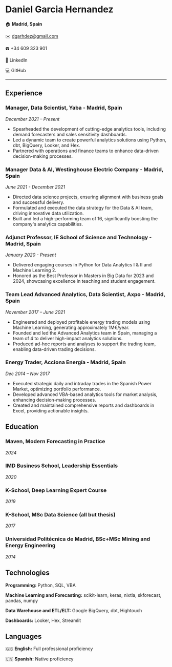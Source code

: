 # Daniel Garcia Hernandez

:house: **Madrid, Spain**

:envelope: <dgarhdez@gmail.com>

:phone: +34 609 323 901

:necktie: LinkedIn

:computer: GitHub

---

## Experience

### Manager, Data Scientist, Yaba - Madrid, Spain

*December 2021 – Present*

* Spearheaded the development of cutting-edge analytics tools, including demand forecasters and sales sensitivity dashboards.
* Led a dynamic team to create powerful analytics solutions using Python, dbt, BigQuery, Looker, and Hex.
* Partnered with operations and finance teams to enhance data-driven decision-making processes.

### Manager Data & AI, Westinghouse Electric Company - Madrid, Spain

*June 2021 - December 2021*

* Directed data science projects, ensuring alignment with business goals and successful delivery.
* Formulated and executed the data strategy for the Data & AI team, driving innovative data utilization.
* Built and led a high-performing team of 16, significantly boosting the company's analytics capabilities.

### Adjunct Professor, IE School of Science and Technology - Madrid, Spain

*January 2020 - Present*

* Delivered engaging courses in Python for Data Analytics I & II and Machine Learning 2.
* Honored as the Best Professor in Masters in Big Data for 2023 and 2024, showcasing excellence in teaching and student engagement.

### Team Lead Advanced Analytics, Data Scientist, Axpo - Madrid, Spain

*November 2017 – June 2021*

* Engineered and deployed profitable energy trading models using Machine Learning, generating approximately 1M€/year.
* Founded and led the Advanced Analytics team in Spain, managing a team of 4 to deliver high-impact analytics solutions.
* Produced ad-hoc reports and analyses to support the trading team, enabling data-driven trading decisions.

### Energy Trader, Acciona Energía - Madrid, Spain

*Dec 2014 – Nov 2017*

* Executed strategic daily and intraday trades in the Spanish Power Market, optimizing portfolio performance.
* Developed advanced VBA-based analytics tools for market analysis, enhancing decision-making processes.
* Created and maintained comprehensive reports and dashboards in Excel, providing actionable insights.

## Education

### Maven, Modern Forecasting in Practice

*2024*

### IMD Business School, Leadership Essentials

*2020*

### K-School, Deep Learning Expert Course

*2019*

### K-School, MSc Data Science (all but thesis)

*2017*

### Universidad Politécnica de Madrid, BSc+MSc Mining and Energy Engineering

*2014*

## Technologies

**Programming:** Python, SQL, VBA

**Machine Learning and Forecasting:** scikit-learn, keras, nixtla, skforecast, pandas, numpy

**Data Warehouse and ETL/ELT:** Google BigQuery, dbt, Hightouch

**Dashboards:** Looker, Hex, Streamlit

## Languages

:uk:  **English:** Full professional proficiency

:es:  **Spanish:** Native proficiency
